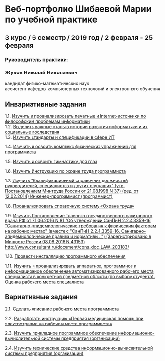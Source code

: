 # Веб-портфолио Шибаевой Марии по учебной практике
## 3 курс / 6 семестр / 2019 год / 2 февраля - 25 февраля

### Руководитель практики: 
### Жуков Николай Николаевич  
кандидат физико-математических наук  
ассистент кафедры компьютерных технологий и электронного обучения



## Инвариативные задания

1.1. [Изучить и проанализировать печатные и Internet-источники по философским проблемам информатики]()  
1.2. [Выделить важные этапы в истории развития информатики и их социальные последствия ]()  
1.3. [Изучить стандарты и спецификации в сфере ИТ ]()

1.4. [Изучить и освоить комплекс физических упражнений для программиста ]()

1.5. [Изучить и освоить гимнастику для глаз ]()

1.6. [Изучить Инструкцию по охране труда программиста ]()

1.7. [Изучить "Квалификационный справочник должностей руководителей, специалистов и других служащих" (утв. Постановлением Минтруда России от 21.08.1998 N 37) (ред. от 12.02.2014) Инженер-программист (программист) ]()

1.8. [Проанализировать справочную систему «Охрана труда» ]()

1.9. [Изучить Постановление Главного государственного санитарного врача РФ от 21.06.2016 N 81 "Об утверждении СанПиН 2.2.4.3359-16 "Санитарно-эпидемиологические требования к физическим факторам на рабочих местах" (вместе с "СанПиН 2.2.4.3359-16. Санитарно-эпидемиологические правила и нормативы...") (Зарегистрировано в Минюсте России 08.08.2016 N 43153)
http://www.consultant.ru/document/cons_doc_LAW_203183/ ]()

1.10. [Провести инсталляцию программного обеспечения ]()

1.11. [Изучить и проанализировать аппаратное, программное и информационное обеспечение автоматизированного рабочего места специалиста в конкретной предметной области (по выбору студента). Оценка рабочего места специалиста ]()



## Вариативные задания
2.1. [Сделать описание рабочего места программиста ]()

2.2. [Разработать инструкцию «Первая медицинская помощь при электротравме на рабочем месте программиста» ]()

2.3. [Изучить прикладное программное обеспечение информационно-вычислительной системы предприятия (организации) ]()

2.4. [Изучить технические средства информационно-вычислительной системы предприятия (организации) ]()



